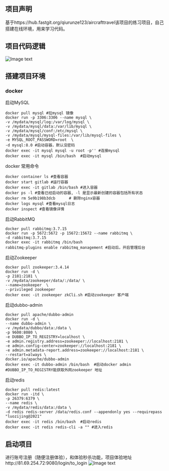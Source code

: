 ## 项目声明
基于https://hub.fastgit.org/qiurunze123/aircrafttravel该项目的练习项目，自己搭建在线环境，用来学习代码。
## 项目代码逻辑
![Image text](https://raw.fastgit.org/luozijing/miaoShaPractice/main/miaosha1/jpg/%E7%A7%92%E6%9D%80%E6%B5%81%E7%A8%8B.jpg)
## 搭建项目环境

### docker 

启动MySQL

```shell
docker pull mysql #拉mysql 镜像
docker run -p 3306:3306 --name mysql \
-v /mydata/mysql/log:/var/log/mysql \
-v /mydata/mysql/data:/var/lib/mysql \
-v /mydata/mysql/conf:/etc/mysql \
-v /mydata/mysql/mysql-files:/var/lib/mysql-files \
-e MYSQL_ROOT_PASSWORD=root  \
-d mysql:8.0 #启动容器，默认没密码
docker exec -it mysql mysql -u root -p'' #连接mysql
docker exec -it mysql /bin/bash  #启动mysql
```

docker 常用命令

```shell
docker container ls #查看容器
docker start gitlab #运行容器
docker exec -it gitlab /bin/bash #进入容器
docker ps -l #查看已经启动的容器, -l 是显示最新创建的容器包括所有状态
docker rm 5e9b198b3dcb      # 删除nginx容器
docker logs mysql #查看mysql日志
docker inspect #查看镜像详情
```

启动RabbitMQ

```shell
docker pull rabbitmq:3.7.15
docker run -p 5672:5672 -p 15672:15672 --name rabbitmq \
-d rabbitmq:3.7.15
docker exec -it rabbitmq /bin/bash
rabbitmq-plugins enable rabbitmq_management #启动后，开启管理后台
```

启动Zookeeper

```shell
docker pull zookeeper:3.4.14
docker run -d \
-p 2181:2181 \
-v /mydata/zookeeper/data/:/data/ \
--name=zookeeper  \
--privileged zookeeper
docker exec -it zookeeper zkCli.sh #启动zookeeper 客户端
```

启动dubbo-admin

```shell
docker pull apache/dubbo-admin
docker run -d \
--name dubbo-admin \
-v /mydata/dubbo/data:/data \
-p 9600:8080 \
-e DUBBO_IP_TO_REGISTRY=localhost \
-e admin.registry.address=zookeeper://localhost:2181 \
-e admin.config-center=zookeeper://localhost:2181 \
-e admin.metadata-report.address=zookeeper://localhost:2181 \
--restart=always \
docker.io/apache/dubbo-admin
docker exec -it dubbo-admin /bin/bash  #启动docker admin
#DUBBO_IP_TO_REGISTRY能获取外网zookeeper 地址
```

启动redis

```shell
docker pull redis:latest
docker run -itd \
-p 26379:6379 \
--name redis \
-v /mydata/redis/data:/data \
-d redis redis-server /data/redis.conf --appendonly yes --requirepass "luozijing@2021"
docker exec -it redis /bin/bash  #启动redis
docker exec -it redis redis-cli -a "" #进入redis
```

## 启动项目
进行账号注册（随便注册体验），和体验秒杀功能，项目体验地址http://81.69.254.72:9080/login/to_login
![Image text](https://raw.fastgit.org/luozijing/miaoShaPractice/main/miaosha1/jpg/%E7%BA%BF%E4%B8%8A%E6%88%AA%E5%9B%BE.PNG)



